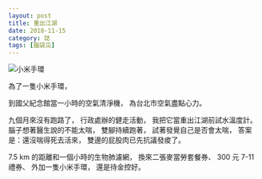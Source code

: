 ```yaml
---
layout: post
title: 重出江湖
date: 2018-11-15
category: 誌
tags: [腦袋瓜]
---
```


![小米手環](/blog/assets/images/2018/mi.jpg "小米手環")


為了一隻小米手環，
<!--more-->
到國父紀念館當一小時的空氣清淨機，
為台北市空氣盡點心力。

九個月來沒有跑路了，
行政處辦的健走活動，
我把它當重出江湖前試水溫度計。
腦子想著醫生說的不能太喘，
雙腳持續跑著，
試著發覺自己是否會太喘，
答案是：還沒喘得死去活來，
雙邊的屁股肉已先抗議發痠了。

7.5 km 的距離和一個小時的生物肺濾網，
換來二張麥當勞套餐券、
300 元 7-11 禮券、
外加一隻小米手環，
還是待金控好。

